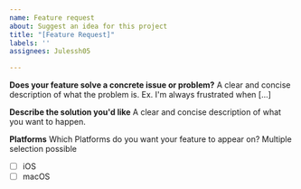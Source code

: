 ```yaml
---
name: Feature request
about: Suggest an idea for this project
title: "[Feature Request]"
labels: ''
assignees: Julessh05

---
```


**Does your feature solve a concrete issue or problem?**
A clear and concise description of what the problem is. Ex. I'm always frustrated when [...]

**Describe the solution you'd like**
A clear and concise description of what you want to happen.

**Platforms**
Which Platforms do you want your feature to appear on? Multiple selection possible

- [ ] iOS
- [ ] macOS
